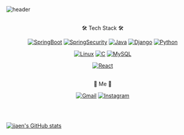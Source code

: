 <!-- ### Hi there 👋 -->

<!--
**jjaen0823/jjaen0823** is a ✨ _special_ ✨ repository because its `README.md` (this file) appears on your GitHub profile.

Here are some ideas to get you started:

- 🔭 I’m currently working on ...
- 🌱 I’m currently learning ...
- 👯 I’m looking to collaborate on ...
- 🤔 I’m looking for help with ...
- 💬 Ask me about ...
- 📫 How to reach me: ...
- 😄 Pronouns: ...
- ⚡ Fun fact: ...
-->

![header](https://capsule-render.vercel.app/api?type=slice&color=auto&height=200&section=header&text=capsule%20render&fontSize=90)
<br/>
<br/>

<div align=center>

🛠 Tech Stack 🛠

[![SpringBoot](https://img.shields.io/badge/SpringBoot-6DB33F?style=flat-square&logo=Spring&logoColor=black)](github.com/jjaen0823/TODO-List)
[![SpringSecurity](https://img.shields.io/badge/SpringSecurity-6DB33F?style=flat-square&logo=SpringSecurity&logoColor=black)](github.com/jjaen0823/TODO-List)
[![Java](https://img.shields.io/badge/Java-007386?style=flat-square&logo=Java&logoColor=black)](github.com/jjaen0823/TODO-List)
[![Django](https://img.shields.io/badge/Django-092E20?style=flat-square&logo=Django&logoColor=white)](github.com/jjaen0823/TODO-List)
[![Python](https://img.shields.io/badge/Python-3776AB?style=flat-square&logo=Python&logoColor=white)](github.com/jjaen0823/TODO-List)

[![Linux](https://img.shields.io/badge/Linux-FCC624?style=flat-square&logo=Linux&logoColor=black)](github.com/jjaen0823/TODO-List)
[![C](https://img.shields.io/badge/C-A8B9CC?style=flat-square&logo=C&logoColor=black)](github.com/jjaen0823/TODO-List)
[![MySQL](https://img.shields.io/badge/MySQL-4479A1?style=flat-square&logo=MySQL&logoColor=black)](github.com/jjaen0823/TODO-List)  

 
[![React](https://img.shields.io/badge/React-61DAFB?style=flat-square&logo=React&logoColor=black)](github.com/jjaen0823/TODO-List)  
 
<br/>
🐹 Me 🥝
 
[![Gmail](https://img.shields.io/badge/Gmail-EA4335?style=flat-square&logo=Gmail&logoColor=white)](poungki0823@gmail.com)
[![Instagram](https://img.shields.io/badge/Instagram-E4405F?style=flat-square&logo=Instagram&logoColor=white)](https://www.instagram.com/jjae_n__/)  
 
 
</div>

<br/>
<br/>

[![jjaen's GitHub stats](https://github-readme-stats.vercel.app/api?username=jjaen0823&show_icons=true&theme=vision-friendly-dark)](https://github.com/jjaen0823/github-readme-stats)
